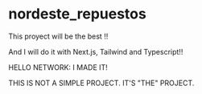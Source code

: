 # nordeste_repuestos

This proyect will be the best !!

And I will do it with Next.js, Tailwind and Typescript!!

HELLO NETWORK: I MADE IT!

THIS IS NOT A SIMPLE PROJECT. IT'S "THE" PROJECT.
